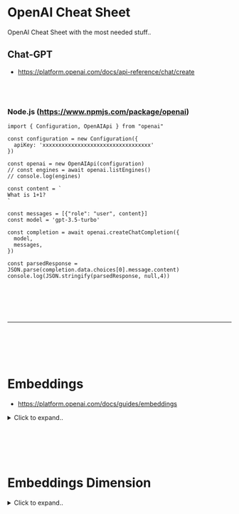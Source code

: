 # OpenAI Cheat Sheet
OpenAI Cheat Sheet with the most needed stuff..




## Chat-GPT
- https://platform.openai.com/docs/api-reference/chat/create

<br><br>

### Node.js (https://www.npmjs.com/package/openai)
```
import { Configuration, OpenAIApi } from "openai"

const configuration = new Configuration({
  apiKey: 'xxxxxxxxxxxxxxxxxxxxxxxxxxxxxxxxxx'
})

const openai = new OpenAIApi(configuration)
// const engines = await openai.listEngines()
// console.log(engines)

const content = `
What is 1+1?
`

const messages = [{"role": "user", content}]
const model = 'gpt-3.5-turbo'

const completion = await openai.createChatCompletion({
  model,
  messages,
})

const parsedResponse = JSON.parse(completion.data.choices[0].message.content)
console.log(JSON.stringify(parsedResponse, null,4))
```
















<br><br>
<br><br>
___
<br><br>
<br><br>


# Embeddings
- https://platform.openai.com/docs/guides/embeddings



<details><summary>Click to expand..</summary>

## Was sind Embeddings?

Embeddings sind numerische Repräsentationen (Vektoren von Fließkommazahlen) von Text, die dessen semantische Bedeutung erfassen. Die Distanz zwischen zwei Vektoren misst ihre Ähnlichkeit:
*   **Kleine Distanz**: Hohe Ähnlichkeit / Verwandtschaft
*   **Große Distanz**: Geringe Ähnlichkeit / Verwandtschaft

OpenAI's Text-Embeddings messen die Verwandtschaft von Text-Strings.

### Anwendungsfälle:
*   **Suche**: Ergebnisse nach Relevanz zu einer Suchanfrage ordnen.
*   **Clustering**: Text-Strings nach Ähnlichkeit gruppieren.
*   **Empfehlungen**: Ähnliche Items empfehlen.
*   **Anomalieerkennung**: Ausreißer mit geringer Verwandtschaft identifizieren.
*   **Diversitätsmessung**: Ähnlichkeitsverteilungen analysieren.
*   **Klassifikation**: Texte anhand des ähnlichsten Labels klassifizieren.

## Neue Embedding-Modelle (v3)

OpenAI bietet neue, leistungsstärkere Embedding-Modelle:
*   `text-embedding-3-small`
*   `text-embedding-3-large`

**Vorteile**:
*   Geringere Kosten
*   Höhere mehrsprachige Performanz
*   Neuer Parameter (`dimensions`), um die Größe des Embeddings zu steuern.

**Abrechnung**: Basiert auf der Anzahl der Tokens im Input. Siehe [Pricing-Seite](https://openai.com/pricing).

## Wie erhält man Embeddings?

Sende den Text-String zusammen mit dem Modellnamen an den Embeddings API-Endpunkt.

### Beispiel: Embeddings erstellen (Python)

```python
import OpenAI
from openai import OpenAI # Nötig für neuere Versionen

client = OpenAI() # API-Key wird typischerweise über Umgebungsvariable OPENAI_API_KEY gelesen

embedding_response = client.embeddings.create(
  model="text-embedding-3-small",
  input="Dein Text-String hier",
  encoding_format="float" # oder "base64"
  # dimensions=256 # Optional: Reduziert die Dimension des Embeddings
)

embedding_vector = embedding_response.data[0].embedding
# print(embedding_vector)
```

### Beispiel-Antwort (JSON):

```json
{
  "object": "list",
  "data": [
    {
      "object": "embedding",
      "index": 0,
      "embedding": [
        -0.006929283495992422,
        -0.005336422007530928,
        // ... weitere Zahlen
        -0.024047505110502243
      ]
    }
  ],
  "model": "text-embedding-3-small",
  "usage": {
    "prompt_tokens": 5,
    "total_tokens": 5
  }
}
```
Der Embedding-Vektor kann in einer Vektor-Datenbank gespeichert werden.

### Dimensionen von Embeddings:
*   `text-embedding-3-small`: Standardmäßig 1536 Dimensionen.
*   `text-embedding-3-large`: Standardmäßig 3072 Dimensionen.
*   Mit dem `dimensions`-Parameter kann die Länge des Embedding-Vektors reduziert werden, ohne dass die konzeptdarstellenden Eigenschaften verloren gehen (Trade-off zwischen Performance und Kosten/Ressourcen).

## Embedding-Modelle im Überblick

| Modell                   | ~ Seiten pro Dollar | Performance (MTEB) | Max. Input Tokens | Standard-Dimensionen |
| ------------------------ | ------------------- | -------------------- | ----------------- | -------------------- |
| `text-embedding-3-small` | 62.500              | 62.3%                | 8192              | 1536                 |
| `text-embedding-3-large` | 9.615               | 64.6%                | 8192              | 3072                 |
| `text-embedding-ada-002` | 12.500              | 61.0%                | 8192              | 1536                 |
*(Annahme: ~800 Tokens pro Seite)*

## Wichtige Anwendungsfälle & Techniken

### 1. Embeddings erstellen & speichern (Python mit Pandas)

```python
from openai import OpenAI
import pandas as pd # Annahme: df ist ein DataFrame mit einer Spalte 'combined_text'

client = OpenAI()

def get_embedding(text, model="text-embedding-3-small", dimensions=None):
    text = text.replace("\n", " ")
    params = {"input": [text], "model": model}
    if dimensions:
        params["dimensions"] = dimensions
    return client.embeddings.create(**params).data[0].embedding

# Beispiel für eine Spalte 'combined' in einem DataFrame 'df'
# df['embedding'] = df.combined.apply(lambda x: get_embedding(x, model='text-embedding-3-small'))
# df.to_csv('output/embedded_reviews.csv', index=False)

# Laden gespeicherter Embeddings (die als String gespeichert wurden)
# df = pd.read_csv('output/embedded_reviews.csv')
# df['embedding'] = df.embedding.apply(eval).apply(np.array) # np für numpy
```

### 2. Dimensionen reduzieren

*   **Empfohlen**: `dimensions`-Parameter beim API-Aufruf `embeddings.create()` nutzen.
    ```python
    response = client.embeddings.create(
        model="text-embedding-3-large",
        input="Text",
        dimensions=256 # Fordert ein Embedding mit 256 Dimensionen an
    )
    embedding = response.data[0].embedding
    ```
*   **Manuell (Fortgeschritten)**: Wenn Embeddings bereits generiert wurden, können sie gekürzt und L2-normalisiert werden.
    ```python
    import numpy as np

    def normalize_l2(x):
        x = np.array(x)
        if x.ndim == 1:
            norm = np.linalg.norm(x)
            if norm == 0:
                return x
            return x / norm
        else:
            norm = np.linalg.norm(x, 2, axis=1, keepdims=True)
            return np.where(norm == 0, x, x / norm)

    # Annahme: 'full_embedding' ist ein bereits generiertes Embedding
    # cut_dim_embedding = full_embedding[:256]
    # normalized_embedding = normalize_l2(cut_dim_embedding)
    ```
    Dies ermöglicht flexible Nutzung, z.B. wenn Vektor-Datenbanken eine maximale Dimension haben.

### 3. Textsuche (Ähnlichkeitssuche)

Dokumente anhand der Kosinus-Ähnlichkeit zwischen der Suchanfrage-Embedding und den Dokument-Embeddings finden.

```python
# from openai.embeddings_utils import cosine_similarity # Veraltet, selbst implementieren oder numpy nutzen
import numpy as np

def cosine_similarity(vec1, vec2):
    dot_product = np.dot(vec1, vec2)
    norm_vec1 = np.linalg.norm(vec1)
    norm_vec2 = np.linalg.norm(vec2)
    if norm_vec1 == 0 or norm_vec2 == 0:
        return 0.0 # oder Exception
    return dot_product / (norm_vec1 * norm_vec2)

# Annahme: df hat eine Spalte 'embedding' mit den Embeddings der Dokumente
# def search_documents(df, query_text, n=3, model="text-embedding-3-small"):
#     query_embedding = get_embedding(query_text, model=model)
#     df['similarities'] = df.embedding.apply(lambda x: cosine_similarity(x, query_embedding))
#     results = df.sort_values('similarities', ascending=False).head(n)
#     return results

# res = search_documents(df, 'köstliche Bohnen', n=3)
```

### 4. Code-Suche

Ähnlich wie Textsuche, aber auf Code-Snippets angewendet. Jede Funktion/Codeblock wird eingebettet. Natürliche Sprach-Query wird ebenfalls eingebettet und per Kosinus-Ähnlichkeit verglichen.

### 5. Empfehlungen (Recommendations)

Embeddings von Items (z.B. Artikelbeschreibungen) berechnen. Für ein Quell-Item die Items mit der höchsten Kosinus-Ähnlichkeit (kleinste Distanz) finden.

### 6. Datenvisualisierung (z.B. mit t-SNE)

Hochdimensionale Embeddings auf 2D reduzieren, um Cluster oder Beziehungen visuell darzustellen.

```python
# import pandas as pd
# from sklearn.manifold import TSNE
# import matplotlib.pyplot as plt
# import matplotlib

# Annahme: df['embedding'] enthält die Embeddings, df['Score'] die Bewertungen
# matrix = np.vstack(df.embedding.values) # Stapelt die Embedding-Arrays

# tsne = TSNE(n_components=2, perplexity=15, random_state=42, init='random', learning_rate=200)
# vis_dims = tsne.fit_transform(matrix)

# x = [v[0] for v in vis_dims]
# y = [v[1] for v in vis_dims]
# colors_map = {1:"red", 2:"darkorange", 3:"gold", 4:"turquoise", 5:"darkgreen"}
# color_indices = df.Score.map(colors_map)

# plt.scatter(x, y, c=color_indices, alpha=0.3)
# plt.title("Visualisierung mit t-SNE")
# plt.show()
```

### 7. Embeddings als Feature Encoder für ML-Algorithmen

Embeddings können als Input-Features für traditionelle ML-Modelle (Regression, Klassifikation) dienen, besonders wenn Freitext-Daten relevant sind.
*   **Regression**: Vorhersage eines numerischen Werts (z.B. Review-Score).
*   **Klassifikation**: Vorhersage einer Kategorie (z.B. Sentiment).

### 8. Zero-Shot Klassifikation

Klassifizierung ohne gelabelte Trainingsdaten.
1.  Embedde die Klassennamen oder kurze Beschreibungen der Klassen.
2.  Embedde den zu klassifizierenden Text.
3.  Vergleiche das Text-Embedding mit allen Klassen-Embeddings (Kosinus-Ähnlichkeit).
4.  Die Klasse mit der höchsten Ähnlichkeit wird vorhergesagt.

```python
# Beispiel: Sentiment-Klassifikation
# labels = ['negativ', 'positiv']
# label_embeddings = [get_embedding(label, model="text-embedding-3-small") for label in labels]

# def classify_sentiment(review_text, label_embeddings_list, model="text-embedding-3-small"):
#     review_embedding = get_embedding(review_text, model=model)
#     # similarity_negative = cosine_similarity(review_embedding, label_embeddings_list[0])
#     # similarity_positive = cosine_similarity(review_embedding, label_embeddings_list[1])
#     # return "positiv" if similarity_positive > similarity_negative else "negativ"

# prediction = classify_sentiment("Das Essen war fantastisch!", label_embeddings)
```

### 9. Clustering

Unüberwachtes Entdecken von Gruppen in Textdaten basierend auf der Ähnlichkeit der Embeddings (z.B. mit K-Means).

```python
# from sklearn.cluster import KMeans
# matrix = np.vstack(df.embedding.values)
# n_clusters = 4
# kmeans = KMeans(n_clusters=n_clusters, init='k-means++', random_state=42, n_init='auto')
# kmeans.fit(matrix)
# df['Cluster'] = kmeans.labels_
```

## FAQ

### Q: Token-Anzahl vor dem Embedden bestimmen?
**A**: Nutze `tiktoken`. Für v3-Modelle (`text-embedding-3-small`, `text-embedding-3-large`) die Kodierung `cl100k_base` verwenden.

```python
import tiktoken

def num_tokens_from_string(string: str, encoding_name: str = "cl100k_base") -> int:
    encoding = tiktoken.get_encoding(encoding_name)
    num_tokens = len(encoding.encode(string))
    return num_tokens

# print(num_tokens_from_string("tiktoken ist super!"))
```

### Q: K nächste Embedding-Vektoren schnell finden?
**A**: Vektor-Datenbanken verwenden (z.B. Pinecone, Weaviate, ChromaDB, FAISS).

### Q: Welche Distanzfunktion verwenden?
**A**: **Kosinus-Ähnlichkeit** wird empfohlen. OpenAI-Embeddings sind auf Länge 1 normalisiert, daher:
*   Kosinus-Ähnlichkeit kann schneller per Skalarprodukt berechnet werden.
*   Kosinus-Ähnlichkeit und Euklidische Distanz führen zu identischen Rankings.

### Q: Darf ich meine Embeddings online teilen?
**A**: Ja, Kunden besitzen Input und Output, inkl. Embeddings. Stelle sicher, dass der Inhalt keine Gesetze oder Nutzungsbedingungen verletzt.

### Q: Wissen v3 Embedding-Modelle über aktuelle Ereignisse Bescheid?
**A**: Nein, die Modelle (`text-embedding-3-large` und `text-embedding-3-small`) haben kein Wissen über Ereignisse nach **September 2021**. Dies ist meist weniger limitierend als bei Textgenerierungsmodellen, kann aber in Grenzfällen die Performance beeinflussen.


  
</details>





<br><br>
<br><br>

# Embeddings Dimension


<details><summary>Click to expand..</summary>

Stell dir vor, du möchtest ein komplexes Objekt oder eine Idee beschreiben.

*   **Wenige "Dimensionen"**: Du hast nur wenige Wörter oder Merkmale zur Verfügung. Die Beschreibung wird grob, aber leicht zu verstehen und schnell zu verarbeiten sein.
*   **Viele "Dimensionen"**: Du hast sehr viele Wörter oder Merkmale. Die Beschreibung kann extrem detailliert und nuanciert sein, aber sie wird länger, komplexer und aufwendiger zu verarbeiten.

Im Kontext von **Vector Embeddings**:

1.  **Was sind "Dimensionen"?**
    Ein Embedding ist ein Vektor, also eine Liste von Zahlen. Jede einzelne Zahl in dieser Liste ist eine "Dimension".
    *   Wenn ein Embedding-Modell wie `text-embedding-3-small` standardmäßig **1536 Dimensionen** hat, bedeutet das, dass jeder Text in eine Liste von 1536 Fließkommazahlen umgewandelt wird.
    *   `text-embedding-3-large` hat **3072 Dimensionen**, also eine Liste von 3072 Zahlen.

    Diese Zahlen sind nicht direkt von Menschen interpretierbar (z.B. "Dimension 5 steht für das Konzept 'Tier'"). Stattdessen hat das Modell gelernt, die semantische Bedeutung und die Beziehungen von Wörtern und Sätzen in diesem hochdimensionalen Raum so zu kodieren, dass ähnliche Texte nahe beieinander liegen. Jede Dimension trägt einen kleinen Teil zur Gesamtrepräsentation der Bedeutung bei.

2.  **Was bedeutet "Dimensionen reduzieren"?**
    Dimensionen reduzieren bedeutet, die **Anzahl der Zahlen in dieser Liste (dem Vektor) zu verringern**.
    Anstatt beispielsweise 1536 Zahlen zu verwenden, um einen Text darzustellen, könntest du dich entscheiden, nur 512 oder 256 Zahlen zu verwenden.

    OpenAI's neue Modelle (`text-embedding-3-small` und `-large`) sind so trainiert, dass sie dies auf eine "intelligente" Weise tun können. Wenn du beim Erstellen des Embeddings den Parameter `dimensions` angibst (z.B. `dimensions=256`), generiert das Modell direkt einen kürzeren Vektor, der immer noch versucht, die wichtigsten konzeptuellen Eigenschaften des Textes zu bewahren. Es ist nicht einfach nur ein Abschneiden der letzten Zahlen eines längeren Vektors (obwohl man das nachträglich auch tun könnte, es ist aber weniger optimal).

3.  **Was bringt es, die Dimensionen zu reduzieren?**

    Das Reduzieren der Dimensionen hat mehrere praktische Vorteile, die meistens mit **Effizienz und Kosten** zu tun haben:

    *   **Weniger Speicherplatz**:
        *   Kürzere Vektoren (weniger Zahlen) benötigen weniger Speicherplatz in deiner Datenbank (z.B. Vektor-Datenbank) oder wo auch immer du sie speicherst. Bei Millionen von Texten kann das einen erheblichen Unterschied machen.
        *   *Beispiel*: Ein Vektor mit 1536 Zahlen braucht sechsmal so viel Platz wie einer mit 256 Zahlen (unter der Annahme, dass jede Zahl gleich viel Platz braucht).

    *   **Schnellere Berechnungen**:
        *   Wenn du Ähnlichkeiten zwischen Embeddings berechnest (z.B. Kosinus-Ähnlichkeit), sind diese Berechnungen bei kürzeren Vektoren schneller, da weniger Zahlen miteinander verrechnet werden müssen.
        *   Das macht Suchen, Clustering und andere Operationen performanter.

    *   **Geringere Kosten**:
        *   Weniger Speicherplatz kann zu geringeren Speicherkosten führen.
        *   Schnellere Berechnungen können zu geringeren Rechenkosten führen (weniger CPU-/GPU-Zeit).
        *   Manche Vektor-Datenbanken könnten ihre Preise auch (teilweise) an der Dimensionalität oder dem Gesamtvolumen der Daten ausrichten.

    *   **Weniger Arbeitsspeicher (RAM) benötigt**:
        *   Das Laden und Verarbeiten von kürzeren Vektoren benötigt weniger RAM. Das ist wichtig für Anwendungen mit begrenzten Speicherressourcen.

    *   **Schnellere Datenübertragung**:
        *   Kleinere Embeddings können schneller über Netzwerke gesendet oder von Festplatten gelesen werden.

    *   **Kompatibilität**:
        *   Manche Systeme oder ältere Vektor-Datenbanken haben möglicherweise eine Obergrenze für die Anzahl der Dimensionen, die sie verarbeiten können. Das Reduzieren der Dimensionen kann die Nutzung solcher Systeme ermöglichen.

    **Der Trade-off**:
    Natürlich gibt es einen Kompromiss. Ein Vektor mit sehr wenigen Dimensionen kann möglicherweise nicht mehr alle Nuancen und feinen Bedeutungsunterschiede eines Textes so gut erfassen wie ein Vektor mit vielen Dimensionen. Die Kunst besteht darin, eine Dimensionalität zu wählen, die für den spezifischen Anwendungsfall einen guten Kompromiss zwischen Performance/Kosten und der Qualität der semantischen Repräsentation darstellt.
    OpenAI gibt an, dass ihre neuen Modelle selbst bei reduzierter Dimensionalität (z.B. `text-embedding-3-large` auf 256 Dimensionen reduziert) immer noch sehr gut abschneiden und ältere Modelle mit höheren Dimensionen übertreffen können.

Zusammenfassend: **Dimensionen sind die Anzahl der Zahlen, die einen Text repräsentieren. Das Reduzieren der Dimensionen macht die Embeddings kleiner und schneller zu verarbeiten, was Speicher, Zeit und Geld spart, potenziell aber mit einem geringen Verlust an semantischer Detailtiefe einhergehen kann.**

  
</details>


